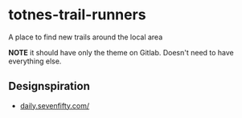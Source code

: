 # totnes-trail-runners

A place to find new trails around the local area


**NOTE** it should have only the theme on Gitlab. Doesn't need to have everything else. 


## Designspiration

* [daily.sevenfifty.com/](https://daily.sevenfifty.com/)